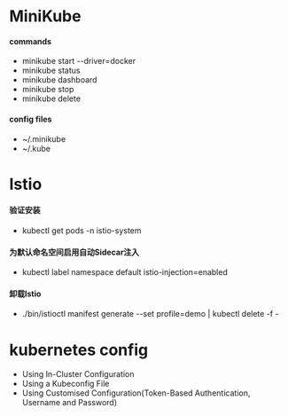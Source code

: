 # MiniKube
#### commands
- minikube start --driver=docker
- minikube status
- minikube dashboard
- minikube stop
- minikube delete
#### config files
- ~/.minikube
- ~/.kube

# Istio
#### 验证安装
- kubectl get pods -n istio-system
#### 为默认命名空间启用自动Sidecar注入
- kubectl label namespace default istio-injection=enabled
#### 卸载Istio
- ./bin/istioctl manifest generate --set profile=demo | kubectl delete -f -

# kubernetes config
- Using In-Cluster Configuration
- Using a Kubeconfig File
- Using Customised Configuration(Token-Based Authentication, Username and Password)